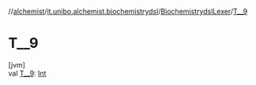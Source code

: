 //[alchemist](../../../index.md)/[it.unibo.alchemist.biochemistrydsl](../index.md)/[BiochemistrydslLexer](index.md)/[T__9](-t__9.md)

# T__9

[jvm]\
val [T__9](-t__9.md): [Int](https://kotlinlang.org/api/latest/jvm/stdlib/kotlin/-int/index.html)
